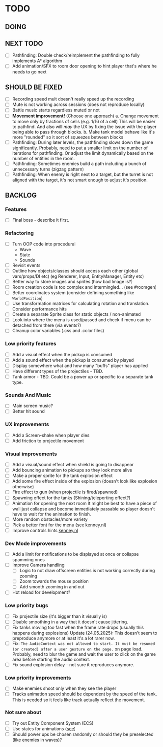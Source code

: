 # TODO

## DOING

## NEXT TODO
- [ ] Pathfinding: Double check/reimplement the pathfinding to fully implements A* algorithm
- [ ] Add animation/SFX to room door opening to hint player that's where he needs to go next

## SHOULD BE FIXED
- [ ] Recording speed mult doesn't really speed up the recording
- [ ] Mute is not working across sessions (does not reproduce locally)
- [ ] Battle music starts regardless muted or not
- [ ] **Movement improvement!** (Choose one approach)
    a. Change movement to move only by fractions of cells (e.g. 1/16 of a cell)
        This will be easier to pathfind. And also will *may* the UX by fixing the issue with the player being able to pass through blocks.
    b. Make tank model behave like it's more "rounded" so it sort of squeezes between blocks
- [ ] Pathfinding: During later levels, the pathfinding slows down the game significantly.
      Probably, need to put a smaller limit on the number of iterations for
      pathfinding. Or adjust the limit dynamically based on the number of entities
      in the room.
- [ ] Pathfinding: Sometimes enemies build a path including a bunch of unnecessary turns (zigzag pattern)
- [ ] Pathfinding: When enemy is right next to a target, but the turret is not aligned with the target, it's not smart enough to adjust it's position.

## BACKLOG

### Features
- [ ] Final boss - describe it first.

### Refactoring
- [ ] Turn OOP code into procedural
  - Wave
  - State
  - Sounds
- [ ] Revisit events
- [ ] Outline how objects/classes should access each other (global vars/props/DI etc) (eg Renderer, Input, EntityManager, Entity etc)
- [ ] Better way to store images and sprites (how bad Image is?)
- [ ] Room creation code is too complex and intermingled... (see #roomgen)
- [ ] Better coordinates system (consider defining something like `WorldPosition`)
- [ ] Use transformation matrices for calculating rotation and translation. Consider performance hits
- [ ] Create a separate Sprite class for static objects / non-animated
- [ ] Look into where the menu is used/passed and check if menu can be detached from there (via events?)
- [ ] Cleanup color variables (.css and .color files)

### Low priority features
- [ ] Add a visual effect when the pickup is consumed
- [ ] Add a sound effect when the pickup is consumed by played
- [ ] Display somewhere what and how many "buffs" player has applied
- [ ] Have different types of the projectiles - TBD.
- [ ] Tank armor - TBD. Could be a power up or specific to a separate tank type.

### Sounds And Music
- [ ] Main screen music?
- [ ] Better hit sound

### UX improvements
- [ ] Add a Screen-shake when player dies
- [ ] Add friction to projectile movement

### Visual improvements
- [ ] Add a visual/sound effect when shield is going to disappear
- [ ] Add bouncing animation to pickups so they look more alive
- [ ] Make a proper sprite for the tank explosion effect
- [ ] Add some fire effect inside of the explosion (doesn't look like explosion otherwise)
- [ ] Fire effect to gun (when projectile is fired/spawned)
- [ ] Spawning effect for the tanks (Shining/teleporting effect?)
- [ ] Animation for opening the next room
      It might be best to have a piece of wall just collapse and become immediately passable so player doesn't have to wait for the animation to finish.
- [ ] More random obstacles/more variety
- [ ] Pick a better font for the menu (see kenney.nl)
- [ ] Improve controls hints [kenney.nl](https://kenney.nl/assets/input-prompts)

### Dev Mode improvements
- [ ] Add a limit for notifications to be displayed at once or collapse spamming ones
- [ ] Improve Camera handling
    - [ ] Logic to not draw offscreen entities is not working correctly during zooming
    - [ ] Zoom towards the mouse position
    - [ ] Add smooth zooming in and out
- [ ] Hot reload for development?

### Low priority bugs
- [ ] Fix projectile size (it's bigger than it visually is)
- [ ] Disable smoothing in a way that it doesn't cause jittering.
- [ ] Fix tanks moving too fast when the frame rate drops (usually this happens during explosions)
      Update (24.05.2025): This doesn't seem to preproduce anymore or at least it's a lot rarer now.
- [ ] Fix: `The AudioContext was not allowed to start. It must be resumed (or created) after a user gesture on the page.` on page load.
      Probably, need to blur the game and wait the user to click on the game area before starting the audio context.
- [ ] Fix sound explosion delay - not sure it reproduces anymore.

### Low priority improvements
- [ ] Make enemies shoot only when they see the player
- [ ] Tracks animation speed should be dependent by the speed of the tank.
      This is needed so it feels like track actually reflect the movement.

### Not sure about
- [ ] Try out Entity Component System (ECS)
- [ ] Use states for animations ([see](https://www.youtube.com/watch?v=e3LGFrHqqiI))
- [ ] Should power ups be chosen randomly or should they be preselected (like enemies in waves)?
